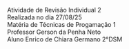 Atividade de Revisão Individual 2 <br>
Realizada no dia 27/08/25 <br>
Matéria de Técnicas de Progamação 1<br>
Professor Gerson da Penha Neto <br>
Aluno Enrico de Chiara Germano 2°DSM
